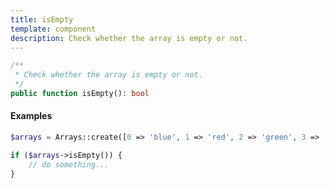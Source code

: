 ```yaml
---
title: isEmpty
template: component
description: Check whether the array is empty or not.
---
```


```php
/**
 * Check whether the array is empty or not.
 */
public function isEmpty(): bool
```

#### Examples

```php
$arrays = Arrays::create([0 => 'blue', 1 => 'red', 2 => 'green', 3 => 'red']);

if ($arrays->isEmpty()) {
    // do something...
}

```
